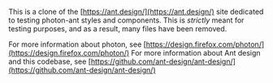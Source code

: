 This is a clone of the [https://ant.design/](https://ant.design/) site dedicated to testing
photon-ant styles and components. This is _strictly_ meant for testing purposes, and as a result,
many files have been removed.

For more information about photon, see [https://design.firefox.com/photon/](https://design.firefox.com/photon/)
For more information about Ant design and this codebase, see [https://github.com/ant-design/ant-design/](https://github.com/ant-design/ant-design/)
